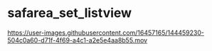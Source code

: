 # safarea_set_listview
https://user-images.githubusercontent.com/16457165/144459230-504c0a60-d71f-4f69-a4c1-a2e5e4aa8b55.mov
